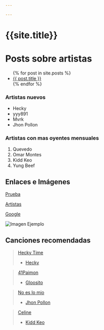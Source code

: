 ```yaml
---

---
```


# {{site.title}}



# Posts sobre artistas

<ul>
  {% for post in site.posts %}
    <li>
      <a href="{{ post.url }}">{{ post.title }}</a>
    </li>
  {% endfor %}
</ul>


### Artistas nuevos

- Hecky
- yyy891
- Mvrk
- Jhon Pollon

### Artistas con mas oyentes mensuales

1. Quevedo
2. Omar Montes
3. Kidd Keo
4. Yung Beef

## Enlaces e Imágenes

[Prueba](index.html)

[Artistas](musica.md)

[Google](https://www.google.com)

![Imagen Ejemplo](https://okdiario.com/img/2019/10/14/mejores-frases-de-amador-rivas.jpg)

## Canciones recomendadas

> [Hecky Time](https://www.youtube.com/watch?v=sx-TvzVOzx8)
>
> - [Hecky](https://www.youtube.com/@Heckytheboss)

> [41Paimon](https://www.youtube.com/watch?v=I5BGIPwu-BQ)
>
> - [Gloosito](https://www.youtube.com/@gloosito_ctds)

> [No es lo mio](https://www.youtube.com/watch?v=sV677Zw8sLA)
>
> - [Jhon Pollon](https://www.youtube.com/channel/UCubce_wkXtTBszxBPoDYb6Q)

> [Celine](https://www.youtube.com/watch?v=5M2tSEQsnN4)
>
> - [Kidd Keo](https://www.youtube.com/@YKMGOfficial)
